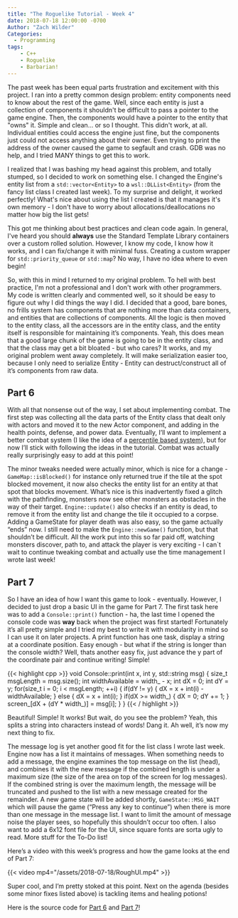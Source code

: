 ```yaml
---
title: "The Roguelike Tutorial - Week 4"
date: 2018-07-18 12:00:00 -0700
Author: "Zach Wilder"
Categories:
  - Programming
tags:
    - C++
    - Roguelike
    - Barbarian!
---
```


The past week has been equal parts frustration and excitement with this project. I ran into a pretty common design problem: entity components need to know about the rest of the game. Well, since each entity is just a collection of components it shouldn't be difficult to pass a pointer to the game engine. Then, the components would have a pointer to the entity that "owns" it. Simple and clean... or so I thought. This didn't work, at all. Individual entities could access the engine just fine, but the components just could not access anything about their owner. Even trying to print the address of the owner caused the game to segfault and crash. GDB was no help, and I tried MANY things to get this to work.

I realized that I was bashing my head against this problem, and totally stumped, so I decided to work on something else. I changed  the Engine's entity list from a `std::vector<Entity>` to a `wsl::DLList<Entity>` (from the fancy list class I created last week). To my surprise and delight, it worked perfectly! What's nice about using the list I created is that it manages it's own memory - I don't have to worry about allocations/deallocations no matter how big the list gets!

This got me thinking about best practices and clean code again. In general, I've heard you should **always** use the Standard Template Library containers over a custom rolled solution. However, I know my code, I know how it works, and I can fix/change it with minimal fuss. Creating a custom wrapper for `std::priority_queue` or `std::map`? No way, I have no idea where to even begin! 

So, with this in mind I returned to my original problem. To hell with best practice, I'm not a professional and I don't work with other programmers. My code is written clearly and commented well, so it should be easy to figure out why I did things the way I did. I decided that a good, bare bones, no frills system has components that are nothing more than data containers, and entities that are collections of components. All the logic is then moved to the entity class, all the accessors are in the entity class, and the entity itself is responsible for maintaining it’s components. Yeah, this does mean that a good large chunk of the game is going to be in the entity class, and that the class may get a bit bloated - but who cares? It works, and my original problem went away completely. It will make serialization easier too, because I only need to serialize Entity - Entity can destruct/construct all of it’s components from raw data.

## Part 6
With all that nonsense out of the way, I set about implementing combat. The first step was collecting all the data parts of the Entity class that dealt only with actors and moved it to the new Actor component, and adding in the health points, defense, and power data. Eventually, I’ll want to implement a better combat system (I like the idea of a [percentile based system](https://www.reddit.com/r/roguelikedev/comments/46i4i7/comment/d05al46)), but for now I’ll stick with following the ideas in the tutorial. Combat was actually really surprisingly easy to add at this point!

The minor tweaks needed were actually minor, which is nice for a change - `GameMap::isBlocked()` for instance only returned true if the tile at the spot blocked movement, it now also checks the entity list for an entity at that spot that blocks movement. What’s nice is this inadvertently fixed a glitch with the pathfinding, monsters now see other monsters as obstacles in the way of their target. `Engine::update()` also checks if an entity is dead, to remove it from the entity list and change the tile it occupied to a corpse. Adding a GameState for player death was also easy, so the game actually “ends” now. I still need to make the `Engine::newGame()` function, but that shouldn’t be difficult. All the work put into this so far paid off, watching monsters discover, path to, and attack the player is very exciting - I can`t wait to continue tweaking combat and actually use the time management I wrote last week!

## Part 7
So I have an idea of how I want this game to look - eventually. However, I decided to just drop a basic UI in the game for Part 7. The first task here was to add a `Console::print()` function - ha, the last time I opened the console code was **way** back when the project was first started! Fortunately it’s all pretty simple and I tried my best to write it with modularity in mind so I can use it on later projects. A print function has one task, display a string at a coordinate position. Easy enough - but what if the string is longer than the console width? Well, thats another easy fix, just advance the y part of the coordinate pair and continue writing! Simple!

{{< highlight cpp >}}
void Console::print(int x, int y, std::string msg)
{
    size_t msgLength = msg.size();
    int widthAvailable = width_ - x;
    int dX = 0;
    int dY = y;
    for(size_t i = 0; i < msgLength; ++i)
    {
        if(dY != y)
        {
            dX = x + int(i) - widthAvailable;
        }
        else
        {
            dX = x + int(i);
        }
        if(dX >= width_)
        {
            dX = 0;
            dY += 1;
        }
        screen_[dX + (dY * width_)] = msg[i];
    }
}
{{< / highlight >}}

Beautiful! Simple! It works! But wait, do you see the problem? Yeah, this splits a string into characters instead of words! Dang it. Ah well, it’s now my next thing to fix.

The message log is yet another good fit for the list class I wrote last week. Engine now has a list it maintains of messages. When something needs to add a message, the engine examines the top message on the list (head), and combines it with the new message if the combined length is under a maximum size (the size of the area on top of the screen for log messages). If the combined string is over the maximum length, the message will be truncated and pushed to the list with a new message created for the remainder. A new game state will be added shortly, `GameState::MSG_WAIT` which will pause the game (“Press any key to continue”) when there is more than one message in the message list. I want to limit the amount of message noise the player sees, so hopefully this shouldn’t occur too often. I also want to add a 6x12 font file for the UI, since square fonts are sorta ugly to read. More stuff for the To-Do list!

Here’s a video with this week’s progress and how the game looks at the end of Part 7:

{{< video mp4="/assets/2018-07-18/RoughUI.mp4" >}}

Super cool, and I’m pretty stoked at this point. Next on the agenda (besides some minor fixes listed above) is tackling items and healing potions!

Here is the source code for [Part 6](https://github.com/zwilder/Barbarian/tree/Part_6) and [Part 7](https://github.com/zwilder/Barbarian/tree/Part_7)!
